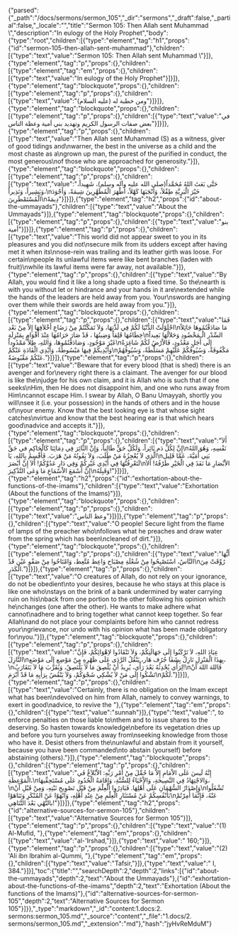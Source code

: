 {"parsed":{"_path":"/docs/sermons/sermon_105","_dir":"sermons","_draft":false,"_partial":false,"_locale":"","title":"Sermon 105:  Then Allah sent Muhammad \\","description":"In eulogy of the Holy Prophet","body":{"type":"root","children":[{"type":"element","tag":"h1","props":{"id":"sermon-105-then-allah-sent-muhammad"},"children":[{"type":"text","value":"Sermon 105:  Then Allah sent Muhammad \\"}]},{"type":"element","tag":"p","props":{},"children":[{"type":"element","tag":"em","props":{},"children":[{"type":"text","value":"In eulogy of the Holy Prophet"}]}]},{"type":"element","tag":"blockquote","props":{},"children":[{"type":"element","tag":"p","props":{},"children":[{"type":"text","value":"ومن خطبة له (عليه السلام)"}]}]},{"type":"element","tag":"blockquote","props":{},"children":[{"type":"element","tag":"p","props":{},"children":[{"type":"text","value":"في بعض صفات الرسول الكريم وتهديد بني أمية وعظة الناس"}]}]},{"type":"element","tag":"p","props":{},"children":[{"type":"text","value":"Then Allah sent Muhammad (S) as a witness, giver of good tidings and\nwarner, the best in the universe as a child and the most chaste as a\ngrown up man, the purest of the purified in conduct, the most generous\nof those who are approached for generosity."}]},{"type":"element","tag":"blockquote","props":{},"children":[{"type":"element","tag":"p","props":{},"children":[{"type":"text","value":"حَتَّى بَعَثَ اللهُ مُحَمَّداً(صلى الله عليه وآله وسلم)، شَهِيداً، وَبَشِيراً، وَنَذِيراً،\nخَيْرَ الْبَرِيَّةِ طِفْلاً، وَأَنْجَبَهَا كَهْلاً، أَطْهَرَ الْمُطَهَّرِينَ شِيمَةً، وَأَجْوَدَ الْمُسْتَمْطَرِينَ\nدِيمَةً"}]}]},{"type":"element","tag":"h2","props":{"id":"about-the-ummayads"},"children":[{"type":"text","value":"About the Ummayads"}]},{"type":"element","tag":"blockquote","props":{},"children":[{"type":"element","tag":"p","props":{},"children":[{"type":"text","value":"بنو أمية"}]}]},{"type":"element","tag":"p","props":{},"children":[{"type":"text","value":"This world did not appear sweet to you in its pleasures and you did not\nsecure milk from its udders except after having met it when its\nnose-rein was trailing and its leather girth was loose. For certain\npeople its unlawful items were like bent branches (laden with fruit)\nwhile its lawful items were far away, not available."}]},{"type":"element","tag":"p","props":{},"children":[{"type":"text","value":"By Allah, you would find it like a long shade upto a fixed time. So the\nearth is with you without let or hindrance and your hands in it are\nextended while the hands of the leaders are held away from you. Your\nswords are hanging over them while their swords are held away from you."}]},{"type":"element","tag":"blockquote","props":{},"children":[{"type":"element","tag":"p","props":{},"children":[{"type":"text","value":"فَمَا احْلَوْلَتْ الدُّنْيَا لَكُمْ فِي لَذَّتِهَا، وَلاَ تَمَكَّنْتُمْ مِنْ رَضَاعِ أَخْلاَفِهَا إِلاَّ مِنْ بَعْدِ\nمَا صَادَفْتُمُوهَا جَائِلاً خِطَامُهَا قَلِقاً وَضِينُهَا ، قَدْ صَارَ حَرَامُهَا عِنْدَ أَقْوَامٍ بِمَنْزِلَةِ\nالسِّدْر الْـمَخْضُودِ وَحَلاَلُهَا بَعِيداً غَيْرَ مَوْجُودٍ، وَصَادَفْتُمُوهَا، وَاللهِ، ظِلاًّ مَمْدُوداً\nإِلَى أَجَلٍ مَعْدُودٍ، فَالاْرْضُ لَكُمْ شَاغِرَةٌ وَأَيْدِيكُمْ فِيهَا مَبْسُوطَةٌ، وَأَيْدِي الْقَادَةِ عَنْكُمْ\nمَكْفُوفَةٌ، وَسُيُوفُكُمْ عَلَيْهِمْ مَسَلَّطَةٌ، وَسُيُوفُهُمْ عَنْكُمْ مَقْبُوضَةٌ."}]}]},{"type":"element","tag":"p","props":{},"children":[{"type":"text","value":"Beware that for every blood (that is shed) there is an avenger and for\nevery right there is a claimant. The avenger for our blood is like the\njudge for his own claim, and it is Allah who is such that if one seeks\nHim, then He does not disappoint him, and one who runs away from Him\ncannot escape Him. I swear by Allah, O Banu Umayyah, shortly you will\nsee it (i.e. your possession) in the hands of others and in the house of\nyour enemy. Know that the best looking eye is that whose sight catches\nvirtue and know that the best hearing ear is that which hears good\nadvice and accepts it."}]},{"type":"element","tag":"blockquote","props":{},"children":[{"type":"element","tag":"p","props":{},"children":[{"type":"text","value":"أَلاَ إِنَّ لِكُلِّ دَم ثَائِراً، وَلَكُلِّ حَقٍّ طَالِباً، وَإِنَّ الثَّائِرَ فِي دِمَائِنَا كَالْحَاكِمِ في حَقِّ\nنَفْسِهِ، وَهُوَ اللهُ الَّذِي لاَ يُعْجِزُهُ مَنْ طَلَبَ، وَلاَ يَفُوتُهُ مَنْ هَرَبَ. فَأُقْسِمُ بِاللهِ، يَا\nبَنِي أُمَيَّةَ، عَمَّا قَلِيل لَتَعْرِفُنَّهَا فِي أَيْدِي غَيْرِكُمْ وَفِي دَارِ عَدُوِّكُمْ! أَلاَ إِنَّ أبْصَرَ\nالاْبْصَارِ مَا نَفَذَ فِي الْخَيْرِ طَرْفُهُ! أَلاَ إِنَّ أَسْمَعَ الاْسْمَاعِ مَا وَعَى التَّذْكِيرَ\nوَقَبِلَهُ!"}]}]},{"type":"element","tag":"h2","props":{"id":"exhortation-about-the-functions-of-the-imams"},"children":[{"type":"text","value":"Exhortation (About the functions of the Imams)"}]},{"type":"element","tag":"blockquote","props":{},"children":[{"type":"element","tag":"p","props":{},"children":[{"type":"text","value":"وعظ الناس"}]}]},{"type":"element","tag":"p","props":{},"children":[{"type":"text","value":"O people! Secure light from the flame of lamps of the preacher who\nfollows what he preaches and draw water from the spring which has been\ncleaned of dirt."}]},{"type":"element","tag":"blockquote","props":{},"children":[{"type":"element","tag":"p","props":{},"children":[{"type":"text","value":"أَيُّهَا النَّاسُ، اسْتَصْبِحُوا مِنْ شُعْلَةِ مِصْبَاح وَاعِظ مُتَّعِظ، وَامْتَاحُوا مِنْ صَفْوِ عَيْن قَدْ\nرُوِّقَتْ مِنَ الْكَدَرِ."}]}]},{"type":"element","tag":"p","props":{},"children":[{"type":"text","value":"O creatures of Allah, do not rely on your ignorance, do not be obedient\nto your desires, because he who stays at this place is like one who\nstays on the brink of a bank undermined by water carrying ruin on his\nback from one portion to the other following his opinion which he\nchanges (one after the other). He wants to make adhere what cannot\nadhere and to bring together what cannot keep together. So fear Allah\nand do not place your complaints before him who cannot redress your\ngrievance, nor undo with his opinion what has been made obligatory for\nyou."}]},{"type":"element","tag":"blockquote","props":{},"children":[{"type":"element","tag":"p","props":{},"children":[{"type":"text","value":"عِبَادَ اللهِ، لاَ تَرْكَنُوا إِلَى جَهَالَتِكُمْ، وَلاَ تَنْقَادُوا لاِهْوَائِكُمْ، فَإِنَّ النَّازِلَ\nبِهذَا الْمَنْزِلِ نَازِلٌ بِشَفَا جُرُف هَار، يَنْقُلُ الرَّدَى عَلَى ظَهْرِهِ مِنْ مَوْضِع إِلَى مَوْضَع،\nلِرَأْي يُحْدِثُهُ بَعْدَ رَأْي، يُرِيدُ أَنْ يُلْصِقَ مَا لاَ يَلْتَصِقُ، وَيُقَرِّبَ مَا لاَ يَتَقَارَبُ!\nفَاللهَ اللهَ أَنْ تَشْكُوا إِلَى مَنْ لاَ يُشْكِي شَجْوَكُمْ، وَلاَ يَنْقُضُ بِرَأْيِهِ مَا قَدْ أَبْرَمَ\nلَكُمْ."}]}]},{"type":"element","tag":"p","props":{},"children":[{"type":"text","value":"Certainly, there is no obligation on the Imam except what has been\ndevolved on him from Allah, namely to convey warnings, to exert in good\nadvice, to revive the "},{"type":"element","tag":"em","props":{},"children":[{"type":"text","value":"sunnah"}]},{"type":"text","value":", to enforce penalties on those liable to\nthem and to issue shares to the deserving. So hasten towards knowledge\nbefore its vegetation dries up and before you turn yourselves away from\nseeking knowledge from those who have it. Desist others from the\nunlawful and abstain from it yourself, because you have been commanded\nto abstain (yourself) before abstaining (others)."}]},{"type":"element","tag":"blockquote","props":{},"children":[{"type":"element","tag":"p","props":{},"children":[{"type":"text","value":"إِنَّهُ لَيسَ عَلَى الاْمَامِ إِلاَّ مَا حُمِّلَ مِنْ أَمْرِ رَبِّهِ: الاْبْلاَغُ فَي الْمَوْعِظَةِ،\nوَالاجْتِهَادُ فِي النَّصِيحَةِ، وَالاْحْيَاءُ لِلسُّنَّةِ، وَإِقَامَةُ الْحُدُودِ عَلَى مُسْتَحِقِّيهَا،\nوَإِصْدَارُ السُّهْمَانِ عَلَى أَهْلِهَا. فَبَادِرُوا الْعِلْمَ مِنْ قَبْلِ تَصْوِيحِ نَبْتِهِ، وَمِنْ قَبْلِ أَنْ\nتُشْغَلُوا بَأَنْفُسِكُمْ عَنْ مُسْتَثَارِ الْعِلْمِ مِنْ عِنْدِ أَهْلِهِ، وَانْهَوْا عَنْ المُنْكَرِ وَتَنَاهَوْا\nعَنْهُ، فَإِنَّمَا أُمِرْتُمْ بالنَّهْي بَعْدَ التَّنَاهِي!"}]}]},{"type":"element","tag":"h2","props":{"id":"alternative-sources-for-sermon-105"},"children":[{"type":"text","value":"Alternative Sources for Sermon 105"}]},{"type":"element","tag":"p","props":{},"children":[{"type":"text","value":"(1) Al-Mufid, "},{"type":"element","tag":"em","props":{},"children":[{"type":"text","value":"al-'Irshad,"}]},{"type":"text","value":" 160;"}]},{"type":"element","tag":"p","props":{},"children":[{"type":"text","value":"(2) 'Ali ibn Ibrahim al-Qummi, "},{"type":"element","tag":"em","props":{},"children":[{"type":"text","value":"Tafsir,"}]},{"type":"text","value":" I, 384."}]}],"toc":{"title":"","searchDepth":2,"depth":2,"links":[{"id":"about-the-ummayads","depth":2,"text":"About the Ummayads"},{"id":"exhortation-about-the-functions-of-the-imams","depth":2,"text":"Exhortation (About the functions of the Imams)"},{"id":"alternative-sources-for-sermon-105","depth":2,"text":"Alternative Sources for Sermon 105"}]}},"_type":"markdown","_id":"content:1.docs:2. sermons:sermon_105.md","_source":"content","_file":"1.docs/2. sermons/sermon_105.md","_extension":"md"},"hash":"jyHvReMduM"}
